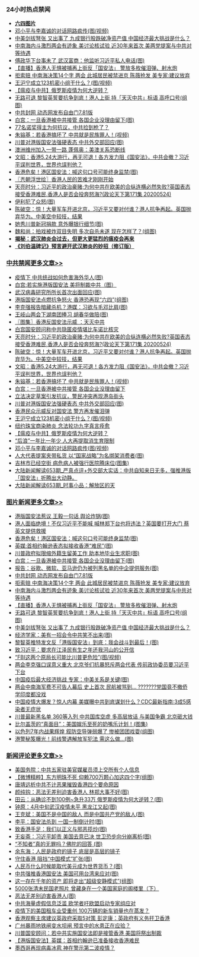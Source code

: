 <div class="catlist">
<h3>24小时热点禁闻</h3>
<ul>
<li><b><a href="64photo" target="_blank">六四图片</a></b></li>
<li><a href="https://github.com/fqnews/bnews/blob/master/cbnews/20200524/1333719.md">邓小平与李嘉诚的对话网路疯传(图/视频)</a></li>
<li><a href="https://github.com/fqnews/bnews/blob/master/topimagenews/20200524/1333678.md">中美剑拔弩张 又出事了 九成银行股跌破净资产值 中国经济最大挑战是什么？</a></li>
<li><a href="https://github.com/fqnews/bnews/blob/master/topimagenews/20200524/1333729.md">中南海内斗激烈两会有迹象 美讨论核试验 近30年来首次 美两党提案与中共对等待遇</a></li>
<li><a href="https://github.com/fqnews/bnews/blob/master/cnnews/20200524/1333708.md">傅政华下台事未了 武汉富商：他监听习近平私人电话(图)</a></li>
<li><a href="https://github.com/fqnews/bnews/blob/master/topimagenews/20200524/1333704.md">【直播】香港人无惧被捕再上街反「国安法」 警放多枚催泪弹、射水炮</a></li>
<li><a href="https://github.com/fqnews/bnews/blob/master/topimagenews/20200524/1333801.md">拒索赔 中南海决策14个字 两会 此城居民被禁进京 陈薇抢发 美专家:建议放弃</a></li>
<li><a href="https://github.com/fqnews/bnews/blob/master/cbnews/20200524/1333813.md">王沪宁成立123机密小组干什么？(图/视频)</a></li>
<li><a href="https://github.com/fqnews/bnews/blob/master/cbnews/20200524/1333703.md">【瘟疫与中共】俄罗斯疫情为何大逆转？</a></li>
<li><a href="https://github.com/fqnews/bnews/blob/master/topimagenews/20200524/1333679.md">无路可退 黎智英誓要抗争到底！港人上街 持「天灭中共」标语 高呼口号(组图)</a></li>
<li><a href="https://github.com/fqnews/bnews/blob/master/topimagenews/20200524/1333826.md">中共封网 动态网发布自由门7.81版</a></li>
<li><a href="https://github.com/fqnews/bnews/blob/master/topimagenews/20200525/1333851.md">白宫：一旦香港被中共接管 各国企业没理由留下(图)</a></li>
<li><a href="https://github.com/fqnews/bnews/blob/master/bannedvideo/20200524/1333651.md">77名诺奖得主为何抗议，中共捡到枪了？</a></li>
<li><a href="https://github.com/fqnews/bnews/blob/master/cbnews/20200525/1333875.md">朱镕基：若香港搞坏了 中共就是民族罪人！(视频)</a></li>
<li><a href="https://github.com/fqnews/bnews/blob/master/cbnews/20200524/1333822.md">川普对港版国安法强硬表态 中共外交部回应(图)</a></li>
<li><a href="https://github.com/fqnews/bnews/blob/master/worldnews/20200525/1333858.md">澳洲维州加入一带一路 蓬佩奥：美澳关系恐断线</a></li>
<li><a href="https://github.com/fqnews/bnews/blob/master/cbnews/20200525/1333916.md">文昭：香港5.24大游行，再无可退！各方发力阻《国安法》，中共会撤？习近平误判世界，世界也误判他？ </a></li>
<li><a href="https://github.com/fqnews/bnews/blob/master/topimagenews/20200525/1333950.md">香港危矣！港区国安法：喊这句口号可能终身监禁(图)</a></li>
<li><a href="https://github.com/fqnews/bnews/blob/master/ssgc/20200525/1333887.md">〖兲朝浮世绘〗香港人民的苦难才刚刚开始</a></li>
<li><a href="https://github.com/fqnews/bnews/blob/master/cbnews/20200525/1333924.md">天亮时分：习近平的政治豪赌;为何中共在欧美的合纵连横必然失败?英国表态接受香港难民,香港人是否会投奔怒海?(政论天下第171集 20200524) </a></li>
<li><a href="https://github.com/fqnews/bnews/blob/master/finance/20200524/1333725.md">伊利犯了众怒(图)</a></li>
<li><a href="https://github.com/fqnews/bnews/blob/master/cbnews/20200525/1333918.md">陈破空：惊！大量军车开进北京，习近平又要对付谁？港人抗争再起。英国抛弃华为。中美空中较技，结果 </a></li>
<li><a href="https://github.com/fqnews/bnews/blob/master/cnnews/20200524/1333697.md">她秀川普新冠捐款 意外曝银行细节(图)</a></li>
<li><a href="https://github.com/fqnews/bnews/blob/master/yule/20200525/1333899.md">魏和尚：拍戏被炸双目失明 多次自杀未遂 现在怎样了？(组图)</a></li>
<li><b><a href="https://github.com/fqnews/bnews/blob/master/comments/20200211/1275071.md" target="_blank">揭秘：武汉肺炎会过去，但更大更猛烈的瘟疫会再来</a></b></li>
<li><b><a href="https://github.com/fqnews/bnews/blob/master/comments/20200207/1272816.md" target="_blank">《刘伯温碑记》预言避开武汉肺炎的妙招（修订版）</a></b></li>
</ul>
</div>

<div class="catlist">
<h3><a href="https://github.com/fqnews/bnews/blob/master/cbnews/" target="_blank">中共禁闻</a><span><a href="https://github.com/fqnews/bnews/blob/master/cbnews/" target="_blank" rel="nofollow">更多文章>></a></span></h3>
<ul>
<li><a href="https://github.com/fqnews/bnews/blob/master/cbnews/20200525/1334024.md" target="_blank">疫情下 中共统战如何危害海外华人(图)</a></li>
<li><a href="https://github.com/fqnews/bnews/blob/master/cbnews/20200525/1334014.md" target="_blank">白宫:若实施港版国安法 美将制裁中共（图）</a></li>
<li><a href="https://github.com/fqnews/bnews/blob/master/cbnews/20200525/1334008.md" target="_blank">武汉病毒研究所所长首次出面回应(图)</a></li>
<li><a href="https://github.com/fqnews/bnews/blob/master/cbnews/20200525/1334002.md" target="_blank">港版国安法点燃抗争怒火 香港恐再现“六四”(组图)</a></li>
<li><a href="https://github.com/fqnews/bnews/blob/master/cbnews/20200525/1333981.md" target="_blank">李克强报告暗藏杀机？港媒：习欲与毛邓比肩(图)</a></li>
<li><a href="https://github.com/fqnews/bnews/blob/master/cbnews/20200525/1333980.md" target="_blank">王岐山两会下湖南团捧习 胡春华做陪(图)</a></li>
<li><a href="https://github.com/fqnews/bnews/blob/master/cbnews/20200525/1333939.md" target="_blank">〖图集〗香港反国安法示威 ：天灭中共</a></li>
<li><a href="https://github.com/fqnews/bnews/blob/master/cbnews/20200525/1333925.md" target="_blank">白宫国安顾问称中共隐匿疫情堪比车诺比核灾</a></li>
<li><a href="https://github.com/fqnews/bnews/blob/master/cbnews/20200525/1333924.md" target="_blank">天亮时分：习近平的政治豪赌;为何中共在欧美的合纵连横必然失败?英国表态接受香港难民,香港人是否会投奔怒海?(政论天下第171集 20200524)</a></li>
<li><a href="https://github.com/fqnews/bnews/blob/master/cbnews/20200525/1333918.md" target="_blank">陈破空：惊！大量军车开进北京，习近平又要对付谁？港人抗争再起。英国抛弃华为。中美空中较技，结果</a></li>
<li><a href="https://github.com/fqnews/bnews/blob/master/cbnews/20200525/1333916.md" target="_blank">文昭：香港5.24大游行，再无可退！各方发力阻《国安法》，中共会撤？习近平误判世界，世界也误判他？</a></li>
<li><a href="https://github.com/fqnews/bnews/blob/master/cbnews/20200525/1333875.md" target="_blank">朱镕基：若香港搞坏了 中共就是民族罪人！(视频)</a></li>
<li><a href="https://github.com/fqnews/bnews/blob/master/cbnews/20200525/1333849.md" target="_blank">白宫：一旦香港被中共接管 各国企业没理由留下</a></li>
<li><a href="https://github.com/fqnews/bnews/blob/master/cbnews/20200524/1333825.md" target="_blank">立法决定草案引发抗议，警民冲突再现港岛街头</a></li>
<li><a href="https://github.com/fqnews/bnews/blob/master/cbnews/20200524/1333822.md" target="_blank">川普对港版国安法强硬表态 中共外交部回应(图)</a></li>
<li><a href="https://github.com/fqnews/bnews/blob/master/cbnews/20200524/1333819.md" target="_blank">香港民众示威反对国安法 警方再发催泪弹</a></li>
<li><a href="https://github.com/fqnews/bnews/blob/master/cbnews/20200524/1333813.md" target="_blank">王沪宁成立123机密小组干什么？(图/视频)</a></li>
<li><a href="https://github.com/fqnews/bnews/blob/master/cbnews/20200524/782836.md" target="_blank">纽约珠宝商染肺炎 念法轮功九字真言痊愈</a></li>
<li><a href="https://github.com/fqnews/bnews/blob/master/cbnews/20200524/1333703.md" target="_blank">【瘟疫与中共】俄罗斯疫情为何大逆转？</a></li>
<li><a href="https://github.com/fqnews/bnews/blob/master/cbnews/20200524/1333738.md" target="_blank">“后浪”一年比一年少 人大再提取消生育限制</a></li>
<li><a href="https://github.com/fqnews/bnews/blob/master/cbnews/20200524/1333719.md" target="_blank">邓小平与李嘉诚的对话网路疯传(图/视频)</a></li>
<li><a href="https://github.com/fqnews/bnews/blob/master/cbnews/20200524/1333700.md" target="_blank">人大代表提案夹带私货 以“国家战略”为名绑架消费者(图)</a></li>
<li><a href="https://github.com/fqnews/bnews/blob/master/cbnews/20200524/1333694.md" target="_blank">吉林市已经空街 病危病人被强行医院腾床位(图集)</a></li>
<li><a href="https://github.com/fqnews/bnews/blob/master/cbnews/20200524/1333690.md" target="_blank">大陆新闻解读653期_严真点评+外交部大实话：中共自知来日无多，强推港版「国安法」折腾出大动静。</a></li>
<li><a href="https://github.com/fqnews/bnews/blob/master/cbnews/20200524/1333665.md" target="_blank">大陆新闻解读653期_时事小品：解放区的天</a></li>

</ul>
</div>
<div class="catlist">
<h3><a href="https://github.com/fqnews/bnews/blob/master/topimagenews/" target="_blank">图片新闻</a><span><a href="https://github.com/fqnews/bnews/blob/master/topimagenews/" target="_blank" rel="nofollow">更多文章>></a></span></h3>
<ul>
<li><a href="https://github.com/fqnews/bnews/blob/master/topimagenews/20200525/1334007.md" target="_blank">港版国安法惹议 王毅一句话 舆论炸锅(图)</a></li>
<li><a href="https://github.com/fqnews/bnews/blob/master/topimagenews/20200525/1334001.md" target="_blank">港人面临绝境！不仅习近平不能喊 喊林郑下台也将违法？英国要打开大门 蔡英文提供救援</a></li>
<li><a href="https://github.com/fqnews/bnews/blob/master/topimagenews/20200525/1333950.md" target="_blank">香港危矣！港区国安法：喊这句口号可能终身监禁(图)</a></li>
<li><a href="https://github.com/fqnews/bnews/blob/master/topimagenews/20200525/1333947.md" target="_blank">英媒:首相约翰逊表态拟接收香港“难民”(图)</a></li>
<li><a href="https://github.com/fqnews/bnews/blob/master/topimagenews/20200525/1333852.md" target="_blank">川普政府拟限缩外籍生留美工作 助本地毕业生求职(图)</a></li>
<li><a href="https://github.com/fqnews/bnews/blob/master/topimagenews/20200525/1333851.md" target="_blank">白宫：一旦香港被中共接管 各国企业没理由留下(图)</a></li>
<li><a href="https://github.com/fqnews/bnews/blob/master/topimagenews/20200524/1333830.md" target="_blank">报告：谷歌、微软、亚马逊仍为被列黑名单的中企提供服务(图)</a></li>
<li><a href="https://github.com/fqnews/bnews/blob/master/topimagenews/20200524/1333826.md" target="_blank">中共封网 动态网发布自由门7.81版</a></li>
<li><a href="https://github.com/fqnews/bnews/blob/master/topimagenews/20200524/1333801.md" target="_blank">拒索赔 中南海决策14个字 两会 此城居民被禁进京 陈薇抢发 美专家:建议放弃</a></li>
<li><a href="https://github.com/fqnews/bnews/blob/master/topimagenews/20200524/1333729.md" target="_blank">中南海内斗激烈两会有迹象 美讨论核试验 近30年来首次 美两党提案与中共对等待遇</a></li>
<li><a href="https://github.com/fqnews/bnews/blob/master/topimagenews/20200524/1333704.md" target="_blank">【直播】香港人无惧被捕再上街反「国安法」 警放多枚催泪弹、射水炮</a></li>
<li><a href="https://github.com/fqnews/bnews/blob/master/topimagenews/20200524/1333679.md" target="_blank">无路可退 黎智英誓要抗争到底！港人上街 持「天灭中共」标语 高呼口号(组图)</a></li>
<li><a href="https://github.com/fqnews/bnews/blob/master/topimagenews/20200524/1333678.md" target="_blank">中美剑拔弩张 又出事了 九成银行股跌破净资产值 中国经济最大挑战是什么？</a></li>
<li><a href="https://github.com/fqnews/bnews/blob/master/topimagenews/20200524/1333588.md" target="_blank">经济学家：美有一招会令中共笑不出来(图)</a></li>
<li><a href="https://github.com/fqnews/bnews/blob/master/topimagenews/20200524/1333497.md" target="_blank">黎智英推特发文反「港版国安法」到底：我会战斗到最后！(图)</a></li>
<li><a href="https://github.com/fqnews/bnews/blob/master/comments/20200524/783172.md" target="_blank">致习近平：要求在江泽民有生之年还我河山的公开信</a></li>
<li><a href="https://github.com/fqnews/bnews/blob/master/topimagenews/20200524/1333491.md" target="_blank">“FBI这两个原局长可能比川普更危险”(图/视频)</a></li>
<li><a href="https://github.com/fqnews/bnews/blob/master/topimagenews/20200523/1333395.md" target="_blank">两会李克强口误意义重大 北京爷们抗暴怒斥两会代表 传前政协委员要习近平下台</a></li>
<li><a href="https://github.com/fqnews/bnews/blob/master/topimagenews/20200523/1333394.md" target="_blank">中国疫后最大经济挑战 专家：中美关系是关键(图)</a></li>
<li><a href="https://github.com/fqnews/bnews/blob/master/topimagenews/20200523/1333370.md" target="_blank">两会中南海军费不可告人幕后 史上首次 民航被骂到… ???????党国竟不撤侨 学印度都没戏</a></li>
<li><a href="https://github.com/fqnews/bnews/blob/master/topimagenews/20200523/1333310.md" target="_blank">中国疫情大爆发？惊人内幕 美媒曝中共到底谋划什么？CDC最新指南:3成5感染者无症状</a></li>
<li><a href="https://github.com/fqnews/bnews/blob/master/topimagenews/20200523/1333279.md" target="_blank">川普最新黑名单 360等入列 中共国库空虚 多高层放话 与美国争霸 北京砸大钱</a></li>
<li><a href="https://github.com/fqnews/bnews/blob/master/topimagenews/20200523/1333231.md" target="_blank">比尔盖茨的“真面目”：美国娱乐至死的奶嘴乐计划！(图集)</a></li>
<li><a href="https://github.com/fqnews/bnews/blob/master/topimagenews/20200523/1333211.md" target="_blank">以色列7年内战果辉煌 叙防空导弹弱爆了 惨被团团戏耍(组图)</a></li>
<li><a href="https://github.com/fqnews/bnews/blob/master/topimagenews/20200523/1333173.md" target="_blank">港警秘笈曝光！前线警遇解放军犯法 需这么做…(图)</a></li>

</ul>
</div>
<div class="catlist">
<h3><a href="https://github.com/fqnews/bnews/blob/master/comments/" target="_blank">新闻评论</a><span><a href="https://github.com/fqnews/bnews/blob/master/comments/" target="_blank" rel="nofollow">更多文章>></a></span></h3>
<ul>
<li><a href="https://github.com/fqnews/bnews/blob/master/comments/20200525/1334020.md" target="_blank">美国务院：中共五家驻美官媒雇员须上交所有个人信息</a></li>
<li><a href="https://github.com/fqnews/bnews/blob/master/comments/20200525/1334018.md" target="_blank">【微博精粹】东方明珠不死 仰赖700万颗心加这四个字(组图)</a></li>
<li><a href="https://github.com/fqnews/bnews/blob/master/comments/20200525/1333994.md" target="_blank">唐靖远析中共不计恶果摧毁香港四个要命原因</a></li>
<li><a href="https://github.com/fqnews/bnews/blob/master/comments/20200525/1333966.md" target="_blank">颜纯钩：恶法无差别迫害香港人 林郑大事不好(图)</a></li>
<li><a href="https://github.com/fqnews/bnews/blob/master/comments/20200525/1333959.md" target="_blank">田云：从确诊不到100例~急升33万 俄罗斯疫情为何大逆转？(图)</a></li>
<li><a href="https://github.com/fqnews/bnews/blob/master/comments/20200525/1333958.md" target="_blank">钟原：4月中旬武汉疫情未平 黑龙江又起(图)</a></li>
<li><a href="https://github.com/fqnews/bnews/blob/master/comments/20200525/1333957.md" target="_blank">王克斌：美国不是中国的敌人 而是中国共产党的敌人(图)</a></li>
<li><a href="https://github.com/fqnews/bnews/blob/master/comments/20200525/1333956.md" target="_blank">李平：国安法杀到 一国一制倒计时(图)</a></li>
<li><a href="https://github.com/fqnews/bnews/blob/master/comments/20200525/1333955.md" target="_blank">致香港手足：我们以正义与邪恶揽炒(图)</a></li>
<li><a href="https://github.com/fqnews/bnews/blob/master/comments/20200525/1333952.md" target="_blank">无妄斋：习近平卸责 美国去意已决 世卫恐步向分崩离析(图)</a></li>
<li><a href="https://github.com/fqnews/bnews/blob/master/comments/20200525/1333951.md" target="_blank">“不知者”真的无罪吗？佛陀的回答 (图)</a></li>
<li><a href="https://github.com/fqnews/bnews/blob/master/comments/20200525/1333948.md" target="_blank">余东海：人民是政府的镜子 底层是高层的镜子</a></li>
<li><a href="https://github.com/fqnews/bnews/blob/master/comments/20200525/1333946.md" target="_blank">守住香港 阻挡“中国模式”扩张(图)</a></li>
<li><a href="https://github.com/fqnews/bnews/blob/master/comments/20200525/1333945.md" target="_blank">人民币什么时候能取代美元成为世界货币？(图)</a></li>
<li><a href="https://github.com/fqnews/bnews/blob/master/comments/20200525/1333941.md" target="_blank">中共强推香港国安法 美国可用台湾来应对(图)</a></li>
<li><a href="https://github.com/fqnews/bnews/blob/master/comments/20200525/1333940.md" target="_blank">这一存在千年的资产 即将走出“超级安静模式”(组图)</a></li>
<li><a href="https://github.com/fqnews/bnews/blob/master/comments/20200525/1333937.md" target="_blank">5000张清末民国老照片 曾藏身在一个美国家庭的阁楼里（下）</a></li>
<li><a href="https://github.com/fqnews/bnews/blob/master/comments/20200525/1333930.md" target="_blank">恶法无差别迫害香港人(图)</a></li>
<li><a href="https://github.com/fqnews/bnews/blob/master/comments/20200525/1333927.md" target="_blank">中共海量虚假信息泛滥 欧学者吁欧盟启动专家组应对</a></li>
<li><a href="https://github.com/fqnews/bnews/blob/master/comments/20200525/1333923.md" target="_blank">疫情下的美国租车业受重创  100万辆的新车销量也在蒸发？</a></li>
<li><a href="https://github.com/fqnews/bnews/blob/master/comments/20200525/1333915.md" target="_blank">香港观察主席建议英政府采取5对策  彭定康：英政府有义务扞卫香港</a></li>
<li><a href="https://github.com/fqnews/bnews/blob/master/comments/20200525/1333907.md" target="_blank">广州暴雨地铁闸变水坝闸 预言中的水患正在应验？</a></li>
<li><a href="https://github.com/fqnews/bnews/blob/master/comments/20200525/1333893.md" target="_blank">川普国安顾问：若中共实施国安法即是接管香港 美国将祭出制裁</a></li>
<li><a href="https://github.com/fqnews/bnews/blob/master/comments/20200525/1333892.md" target="_blank">【港版国安法】英媒：首相约翰逊已准备接收香港难民</a></li>
<li><a href="https://github.com/fqnews/bnews/blob/master/comments/20200525/1333891.md" target="_blank">墨西哥再现病毒冰雹 神在警示第二波疫情？</a></li>

</ul>
</div>